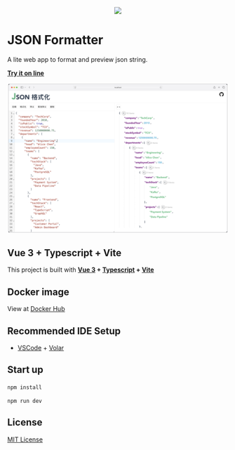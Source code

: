 <p align="center">
  <img width="80" lt="logo" src="./src/assets/logo.svg" class="logo">
</p>

# JSON Formatter

A lite web app to format and preview json string.

**[Try it on line](https://bluesky335.github.io/json-formatter/)**

<p align="center">
  <img width="800" lt="logo" src="./screenshot/screenshot.png" class="logo">
</p>

## Vue 3 + Typescript + Vite

This project is built with **[Vue 3](https://vuejs.org/) + [Typescript](https://www.typescriptlang.org/) + [Vite](https://vitejs.dev/)**

## Docker image

View at [Docker Hub](https://hub.docker.com/r/bluesky335/json-formatter)

## Recommended IDE Setup

- [VSCode](https://code.visualstudio.com/) + [Volar](https://marketplace.visualstudio.com/items?itemName=johnsoncodehk.volar)

## Start up

`npm install`

`npm run dev`

## License

[MIT License](./LICENSE)
